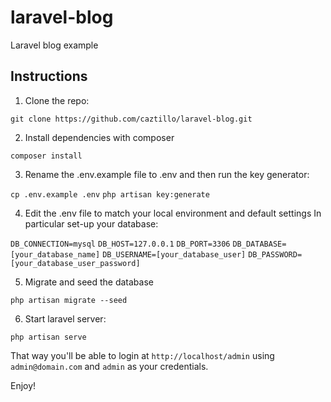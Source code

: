 # laravel-blog
Laravel blog example

## Instructions 

1. Clone the repo:

`git clone https://github.com/caztillo/laravel-blog.git`

2. Install  dependencies with composer

`composer install`

3. Rename the .env.example file to .env and then run the key generator:

`cp .env.example .env`
`php artisan key:generate`

4. Edit the .env file to match your local environment and default settings
In particular set-up your database:

`DB_CONNECTION=mysql`
`DB_HOST=127.0.0.1`
`DB_PORT=3306`
`DB_DATABASE=[your_database_name]`
`DB_USERNAME=[your_database_user]`
`DB_PASSWORD=[your_database_user_password]`

5. Migrate and seed the database

`php artisan migrate --seed`

6. Start laravel server:

`php artisan serve`

That way you'll be able to login at `http://localhost/admin` using `admin@domain.com` and `admin` as your credentials.

Enjoy!

